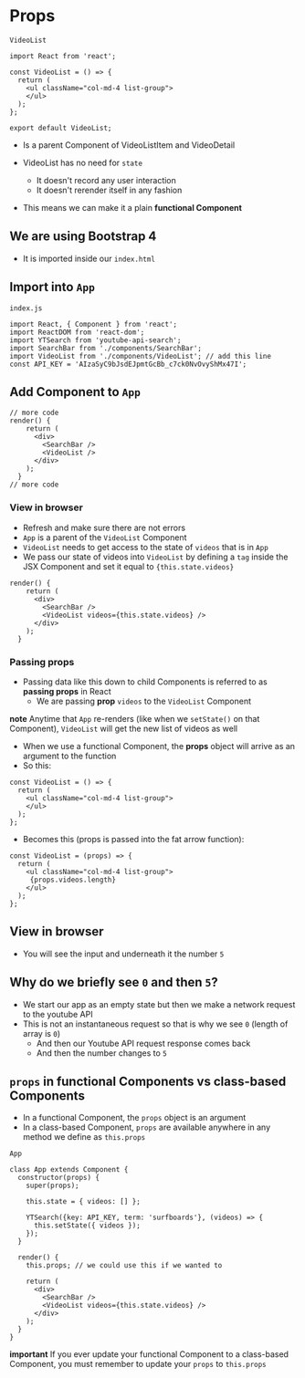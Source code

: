 # Props

`VideoList`

```
import React from 'react';

const VideoList = () => {
  return (
    <ul className="col-md-4 list-group">
    </ul>
  );
};

export default VideoList;
```

* Is a parent Component of VideoListItem and VideoDetail
* VideoList has no need for `state`
    + It doesn't record any user interaction
    + It doesn't rerender itself in any fashion

* This means we can make it a plain **functional Component**

## We are using Bootstrap 4
* It is imported inside our `index.html`

## Import into `App`
`index.js`

```
import React, { Component } from 'react';
import ReactDOM from 'react-dom';
import YTSearch from 'youtube-api-search';
import SearchBar from './components/SearchBar';
import VideoList from './components/VideoList'; // add this line
const API_KEY = 'AIzaSyC9bJsdEJpmtGcBb_c7ck0NvOvyShMx47I';
```

## Add Component to `App`
```
// more code
render() {
    return (
      <div>
        <SearchBar />
        <VideoList />
      </div>
    );
  }
// more code
```

### View in browser
* Refresh and make sure there are not errors
* `App` is a parent of the `VideoList` Component
* `VideoList` needs to get access to the state of `videos` that is in `App`
* We pass our state of videos into `VideoList` by defining a `tag` inside the JSX Component and set it equal to `{this.state.videos}`

```
render() {
    return (
      <div>
        <SearchBar />
        <VideoList videos={this.state.videos} />
      </div>
    );
  }
```

### Passing props
* Passing data like this down to child Components is referred to as **passing props** in React
  - We are passing **prop** `videos` to the `VideoList` Component

**note** Anytime that `App` re-renders (like when we `setState()` on that Component), `VideoList` will get the new list of videos as well

* When we use a functional Component, the **props** object will arrive as an argument to the function
* So this:

```
const VideoList = () => {
  return (
    <ul className="col-md-4 list-group">
    </ul>
  );
};
```

* Becomes this (props is passed into the fat arrow function):

```
const VideoList = (props) => {
  return (
    <ul className="col-md-4 list-group">
     {props.videos.length}
    </ul>
  );
};
```

## View in browser
* You will see the input and underneath it the number `5`

## Why do we briefly see `0` and then `5`?
* We start our app as an empty state but then we make a network request to the youtube API
* This is not an instantaneous request so that is why we see `0` (length of array is `0`)
    - And then our Youtube API request response comes back
    - And then the number changes to `5`

## `props` in functional Components vs class-based Components
* In a functional Component, the `props` object is an argument
* In a class-based Component, `props` are available anywhere in any method we define as `this.props`

`App`

```
class App extends Component {
  constructor(props) {
    super(props);

    this.state = { videos: [] };

    YTSearch({key: API_KEY, term: 'surfboards'}, (videos) => {
      this.setState({ videos });
    });
  }

  render() {
    this.props; // we could use this if we wanted to
    
    return (
      <div>
        <SearchBar />
        <VideoList videos={this.state.videos} />
      </div>
    );
  }
}
```

**important** If you ever update your functional Component to a class-based Component, you must remember to update your `props` to `this.props`

